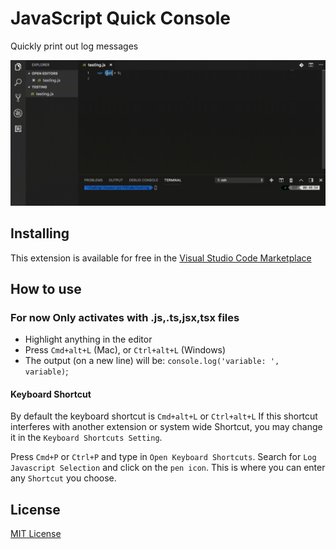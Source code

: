 # JavaScript Quick Console

Quickly print out log messages

![](images/demo.gif)

## Installing

This extension is available for free in the [Visual Studio Code Marketplace](https://marketplace.visualstudio.com/items?itemName=AhadCove.js-quick-console)

## How to use

### For now Only activates with .js,.ts,jsx,tsx files

* Highlight anything in the editor
* Press `Cmd+alt+L` (Mac), or `Ctrl+alt+L` (Windows)
* The output (on a new line) will be: `console.log('variable: ', variable)`;

#### Keyboard Shortcut
By default the keyboard shortcut is `Cmd+alt+L` or `Ctrl+alt+L`
If this shortcut interferes with another extension or system wide Shortcut, you may change it in the `Keyboard Shortcuts Setting`.

Press `Cmd+P` or `Ctrl+P` and type in `Open Keyboard Shortcuts`.
Search for `Log Javascript Selection` and click on the `pen icon`.
This is where you can enter any `Shortcut` you choose.

## License
[MIT License](LICENSE)
